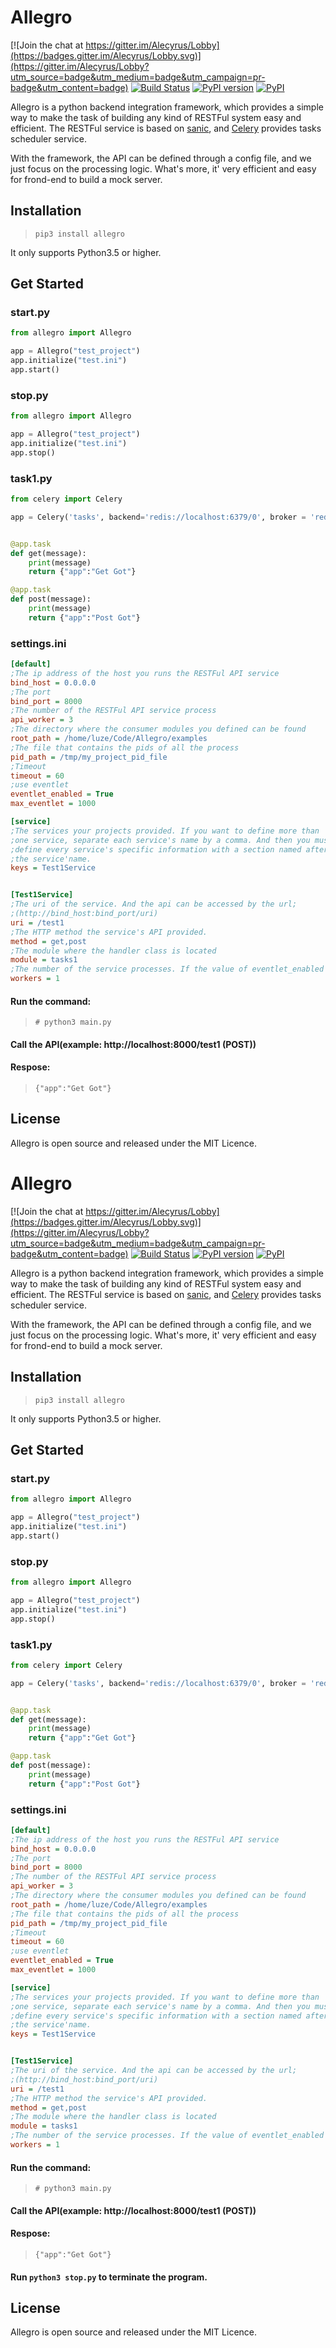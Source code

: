 # Allegro

[![Join the chat at https://gitter.im/Alecyrus/Lobby](https://badges.gitter.im/Alecyrus/Lobby.svg)](https://gitter.im/Alecyrus/Lobby?utm_source=badge&utm_medium=badge&utm_campaign=pr-badge&utm_content=badge)
[![Build Status](https://travis-ci.org/Alecyrus/Allegro.svg?branch=master)](https://travis-ci.org/Alecyrus/Allegro)
[![PyPI version](https://img.shields.io/pypi/pyversions/allegro.svg)](https://pypi.python.org/pypi/Allegro)
[![PyPI](https://img.shields.io/pypi/v/allegro.svg)](https://pypi.python.org/pypi/Allegro)

Allegro is a python backend integration framework, which provides a simple way to make the task of building any kind of RESTFul system easy and efficient. The RESTFul service is based on [sanic](https://github.com/channelcat/sanic), and [Celery](http://www.celeryproject.org/) provides tasks scheduler service. 

With the framework, the API can be defined through a config file, and we just focus on the processing logic. What's more, it' very efficient and easy for frond-end to build a mock server.

## Installation
> `pip3 install allegro`

It only supports Python3.5 or higher.

## Get Started
### start.py
```python
from allegro import Allegro

app = Allegro("test_project")
app.initialize("test.ini")
app.start()
```

### stop.py
```python
from allegro import Allegro

app = Allegro("test_project")
app.initialize("test.ini")
app.stop()
```

### task1.py
```python
from celery import Celery

app = Celery('tasks', backend='redis://localhost:6379/0', broker = 'redis://localhost:6379/0')


@app.task
def get(message):
    print(message)
    return {"app":"Get Got"}

@app.task
def post(message):
    print(message)
    return {"app":"Post Got"}

```
### settings.ini
```ini
[default]
;The ip address of the host you runs the RESTFul API service
bind_host = 0.0.0.0
;The port
bind_port = 8000
;The number of the RESTFul API service process
api_worker = 3
;The directory where the consumer modules you defined can be found 
root_path = /home/luze/Code/Allegro/examples
;The file that contains the pids of all the process
pid_path = /tmp/my_project_pid_file
;Timeout
timeout = 60
;use eventlet  
eventlet_enabled = True
max_eventlet = 1000

[service]
;The services your projects provided. If you want to define more than
;one service, separate each service's name by a comma. And then you must 
;define every service's specific information with a section named after
;the service'name.
keys = Test1Service


[Test1Service]
;The uri of the service. And the api can be accessed by the url;
;(http://bind_host:bind_port/uri)
uri = /test1
;The HTTP method the service's API provided.
method = get,post
;The module where the handler class is located
module = tasks1
;The number of the service processes. If the value of eventlet_enabled is True, the item will be of no effect
workers = 1
```


#### Run the command:
> `# python3 main.py`

#### Call the API(example: http://localhost:8000/test1 (POST))

#### Respose:
>`{"app":"Get Got"}`


## License
Allegro is open source and released under the MIT Licence.
# Allegro

[![Join the chat at https://gitter.im/Alecyrus/Lobby](https://badges.gitter.im/Alecyrus/Lobby.svg)](https://gitter.im/Alecyrus/Lobby?utm_source=badge&utm_medium=badge&utm_campaign=pr-badge&utm_content=badge)
[![Build Status](https://travis-ci.org/Alecyrus/Allegro.svg?branch=master)](https://travis-ci.org/Alecyrus/Allegro)
[![PyPI version](https://img.shields.io/pypi/pyversions/allegro.svg)](https://pypi.python.org/pypi/Allegro)
[![PyPI](https://img.shields.io/pypi/v/allegro.svg)](https://pypi.python.org/pypi/Allegro)

Allegro is a python backend integration framework, which provides a simple way to make the task of building any kind of RESTFul system easy and efficient. The RESTFul service is based on [sanic](https://github.com/channelcat/sanic), and [Celery](http://www.celeryproject.org/) provides tasks scheduler service. 

With the framework, the API can be defined through a config file, and we just focus on the processing logic. What's more, it' very efficient and easy for frond-end to build a mock server.

## Installation
> `pip3 install allegro`

It only supports Python3.5 or higher.

## Get Started
### start.py
```python
from allegro import Allegro

app = Allegro("test_project")
app.initialize("test.ini")
app.start()
```

### stop.py
```python
from allegro import Allegro

app = Allegro("test_project")
app.initialize("test.ini")
app.stop()
```

### task1.py
```python
from celery import Celery

app = Celery('tasks', backend='redis://localhost:6379/0', broker = 'redis://localhost:6379/0')


@app.task
def get(message):
    print(message)
    return {"app":"Get Got"}

@app.task
def post(message):
    print(message)
    return {"app":"Post Got"}

```
### settings.ini
```ini
[default]
;The ip address of the host you runs the RESTFul API service
bind_host = 0.0.0.0
;The port
bind_port = 8000
;The number of the RESTFul API service process
api_worker = 3
;The directory where the consumer modules you defined can be found 
root_path = /home/luze/Code/Allegro/examples
;The file that contains the pids of all the process
pid_path = /tmp/my_project_pid_file
;Timeout
timeout = 60
;use eventlet  
eventlet_enabled = True
max_eventlet = 1000

[service]
;The services your projects provided. If you want to define more than
;one service, separate each service's name by a comma. And then you must 
;define every service's specific information with a section named after
;the service'name.
keys = Test1Service


[Test1Service]
;The uri of the service. And the api can be accessed by the url;
;(http://bind_host:bind_port/uri)
uri = /test1
;The HTTP method the service's API provided.
method = get,post
;The module where the handler class is located
module = tasks1
;The number of the service processes. If the value of eventlet_enabled is True, the item will be of no effect
workers = 1
```


#### Run the command:
> `# python3 main.py`

#### Call the API(example: http://localhost:8000/test1 (POST))

#### Respose:
>`{"app":"Get Got"}`

#### Run `python3 stop.py` to terminate the program.

## License
Allegro is open source and released under the MIT Licence.
